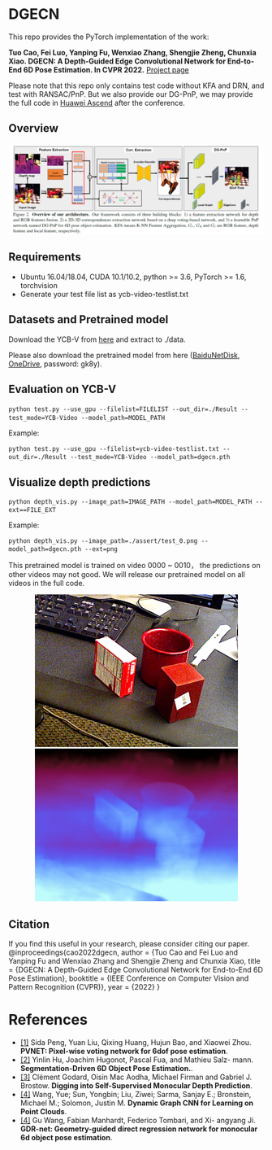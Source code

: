# DGECN
This repo provides the PyTorch implementation of the work:

**Tuo Cao, Fei Luo, Yanping Fu, Wenxiao Zhang, Shengjie Zheng, Chunxia Xiao. DGECN: A Depth-Guided Edge Convolutional Network for End-to-End 6D Pose Estimation. In CVPR 2022.** [Project page](http://graphvision.whu.edu.cn/)

Please note that this repo only contains test code without KFA and DRN, and test with RANSAC/PnP. But we also provide our DG-PnP, we may provide the full code in [Huawei Ascend](https://gitee.com/ascend/ModelZoo-PyTorch/tree/master/PyTorch/contrib/cv) after the conference.

## Overview
<p align="center">
<img src='pic/overview.png' width='800'>
<p>




## Requirements
* Ubuntu 16.04/18.04, CUDA 10.1/10.2, python >= 3.6, PyTorch >= 1.6, torchvision
* Generate your test file list as ycb-video-testlist.txt



## Datasets and Pretrained model
Download the YCB-V from [here](https://rse-lab.cs.washington.edu/projects/posecnn/) and extract to ./data.

Please also download the pretrained model from here ([BaiduNetDisk](https://pan.baidu.com/s/1q6ar8b-zXzX_Dn4jEIjugA), [OneDrive](https://1drv.ms/u/s!AiHxSa8u7WVsaRnkDzRcQZPnAi4?e=uVm0wF), password: gk8y).




## Evaluation on YCB-V
`python test.py --use_gpu --filelist=FILELIST --out_dir=./Result --test_mode=YCB-Video --model_path=MODEL_PATH`

Example:
```
python test.py --use_gpu --filelist=ycb-video-testlist.txt --out_dir=./Result --test_mode=YCB-Video --model_path=dgecn.pth
```



## Visualize depth predictions

```
python depth_vis.py --image_path=IMAGE_PATH --model_path=MODEL_PATH --ext==FILE_EXT
```

Example:

```
python depth_vis.py --image_path=./assert/test_0.png --model_path=dgecn.pth --ext=png
```

This pretrained model is trained on  video 0000 ~ 0010， the predictions on other videos may not good. We will release our pretrained model on all videos in the full code.
  
<p align="center">
    <img src="assert/test_0.png" width="400"/><img src="assert/test_0_disp.jpeg" width="400"/> 
</p>

## Citation

If you find this useful in your research, please consider citing our paper.
@inproceedings{cao2022dgecn, 
  author = {Tuo Cao and Fei Luo and Yanping Fu and Wenxiao Zhang and Shengjie Zheng and Chunxia Xiao, 
  title = {DGECN: A Depth-Guided Edge Convolutional Network for End-to-End 6D Pose Estimation}, 
  booktitle = {IEEE Conference on Computer Vision and Pattern Recognition (CVPR)}, 
  year = {2022}
}

# References
* [\[1\]](#references) Sida Peng, Yuan Liu, Qixing Huang, Hujun Bao, and Xiaowei Zhou. **PVNET: Pixel-wise voting network for 6dof pose estimation**.
* [\[2\]](#references) Yinlin Hu, Joachim Hugonot, Pascal Fua, and Mathieu Salz- mann. **Segmentation-Driven 6D Object Pose Estimation.**.
* [\[3\]](#references) Clément Godard, Oisin Mac Aodha, Michael Firman and Gabriel J. Brostow. **Digging into Self-Supervised Monocular Depth Prediction**.
* [\[4\]](#references) Wang, Yue; Sun, Yongbin; Liu, Ziwei; Sarma, Sanjay E.; Bronstein, Michael M.; Solomon, Justin M. **Dynamic Graph CNN for Learning on Point Clouds**.
* [\[4\]](#references) Gu Wang, Fabian Manhardt, Federico Tombari, and Xi- angyang Ji. **GDR-net: Geometry-guided direct regression network for monocular 6d object pose estimation**.
